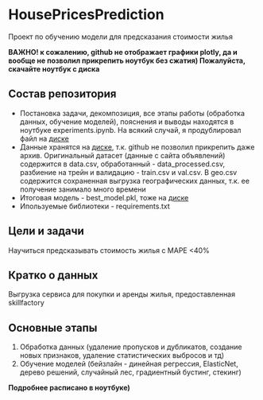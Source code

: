 # HousePricesPrediction
Проект по обучению модели для предсказания стоимости жилья

**ВАЖНО! к сожалению, github не отображает графики plotly, да и вообще не позволил прикрепить ноутбук без сжатия) Пожалуйста, скачайте ноутбук с диска**

## Состав репозитория
- Постановка задачи, декомпозиция, все этапы работы (обработка данных, обучение моделей), пояснения и выводы находятся в ноутбуке experiments.ipynb. На всякий случай, я продублировал файл на [диске](https://disk.yandex.ru/d/osL--0eSs_u60g)  
- Данные хранятся на [диске](https://disk.yandex.ru/d/osL--0eSs_u60g), т.к. github не позволил прикрепить даже архив. Оригинальный датасет (данные с сайта объявлений) содержится в data.csv, обработанный - data_processed.csv, разбиение на трейн и валидацию - train.csv и val.csv. В geo.csv содержится сохраненная выгрузка географических данных, т.к. ее получение занимало много времени  
- Итоговая модель - best_model.pkl, тоже на [диске](https://disk.yandex.ru/d/osL--0eSs_u60g)  
- Ипользуемые библиотеки - requirements.txt

## Цели и задачи
Научиться предсказывать стоимость жилья с MAPE <40%

## Кратко о данных
Выгрузка сервиса для покупки и аренды жилья, предоставленная skillfactory

## Основные этапы
1. Обработка данных (удаление пропусков и дубликатов, создание новых признаков, удаление статистических выбросов и тд)
2. Обучение моделей (бейзлайн - динейная регрессия, ElasticNet, дерево решений, случайный лес, градиентный бустинг, стекинг)

**Подробнее расписано в ноутбуке)**
